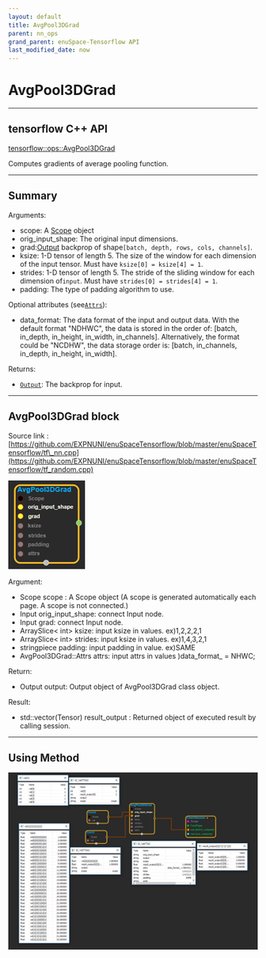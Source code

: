 ```yaml
--- 
layout: default 
title: AvgPool3DGrad 
parent: nn_ops 
grand_parent: enuSpace-Tensorflow API 
last_modified_date: now 
--- 
```


# AvgPool3DGrad

---

## tensorflow C++ API

[tensorflow::ops::AvgPool3DGrad](https://www.tensorflow.org/api_docs/cc/class/tensorflow/ops/avg-pool3-d-grad)

Computes gradients of average pooling function.

---

## Summary

Arguments:

* scope: A [Scope](https://www.tensorflow.org/api_docs/cc/class/tensorflow/scope.html#classtensorflow_1_1_scope) object
* orig\_input\_shape: The original input dimensions.
* grad:[Output](https://www.tensorflow.org/api_docs/cc/class/tensorflow/output.html#classtensorflow_1_1_output) backprop of shape`[batch, depth, rows, cols, channels]`.
* ksize: 1-D tensor of length 5. The size of the window for each dimension of the input tensor. Must have
  `ksize[0] = ksize[4] = 1`.
* strides: 1-D tensor of length 5. The stride of the sliding window for each dimension of`input`. Must have
  `strides[0] = strides[4] = 1`.
* padding: The type of padding algorithm to use.

Optional attributes \(see[`Attrs`](https://www.tensorflow.org/api_docs/cc/struct/tensorflow/ops/avg-pool3-d-grad/attrs.html#structtensorflow_1_1ops_1_1_avg_pool3_d_grad_1_1_attrs)\):

* data\_format: The data format of the input and output data. With the default format "NDHWC", the data is stored in the order of: \[batch, in\_depth, in\_height, in\_width, in\_channels\]. Alternatively, the format could be "NCDHW", the data storage order is: \[batch, in\_channels, in\_depth, in\_height, in\_width\].

Returns:

* [`Output`](https://www.tensorflow.org/api_docs/cc/class/tensorflow/output.html#classtensorflow_1_1_output): The backprop for input.

---

## AvgPool3DGrad block

Source link : [https://github.com/EXPNUNI/enuSpaceTensorflow/blob/master/enuSpaceTensorflow/tf\_nn.cpp](https://github.com/EXPNUNI/enuSpaceTensorflow/blob/master/enuSpaceTensorflow/tf_random.cpp)

![](../assets/nn-ops/AvgPool3DGrad1.jpg)

Argument:

* Scope scope : A Scope object \(A scope is generated automatically each page. A scope is not connected.\)
* Input orig\_input\_shape: connect  Input node.
* Input grad: connect  Input node.
* ArraySlice&lt; int&gt; ksize: input ksize in values. ex\)1,2,2,2,1
* ArraySlice&lt; int&gt; strides: input ksize in values. ex\)1,4,3,2,1
* stringpiece padding: input padding in value. ex\)SAME
* AvgPool3DGrad::Attrs attrs: input attrs in values \)data\_format\_ = NHWC;

Return:

* Output output: Output object of AvgPool3DGrad class object.

Result:

* std::vector\(Tensor\) result\_output  : Returned object of executed result by calling session.

---

## Using Method

![](../assets/nn-ops/AvgPool3DGrad2.jpg)

